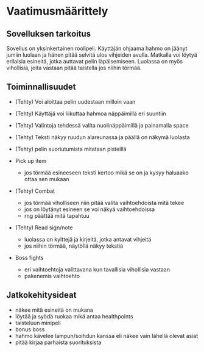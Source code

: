 # Vaatimusmäärittely

## Sovelluksen tarkoitus
Sovellus on yksinkertainen roolipeli. Käyttäjän ohjaama hahmo on jäänyt jumiin luolaan ja hänen pitää selvitä ulos vihjeiden avulla. Matkalla voi löytyä erilaisia esineitä, jotka auttavat pelin läpäisemiseen. Luolassa on myös vihollisia, joita vastaan pitää taistella jos niihin törmää.

## Toiminnallisuudet
- (Tehty) Voi aloittaa pelin uudestaan milloin vaan
- (Tehty) Käyttäjä voi liikuttaa hahmoa näppäimillä eri suuntiin
- (Tehty) Valintoja tehdessä valita nuolinäppäimillä ja painamalla space
- (Tehty) Teksti näkyy ruudun alareunassa ja päällä on näkymä luolasta
- (Tehty) pelin suoriutumista mitataan pisteillä

- Pick up item
  - jos törmää esineeseen teksti kertoo mikä se on ja kysyy haluaako ottaa sen mukaan
- (Tehty) Combat
  - jos törmää viholliseen niin pitää valita vaihtoehdoista mitä tekee
  - jos on löytänyt esineen se voi näkyä vaihtoehdoissa
  - rng päättää mitä tapahtuu
- (Tehty) Read sign/note
  - luolassa on kylttejä ja kirjeitä, jotka antavat vihjeitä
  - jos niihin törmää, näytöllä näkyy tekstiä
- Boss fights
  - eri vaihtoehtoja valittavana kun tavallisia vihollisia vastaan
  - pakenemis vaihtoehto

## Jatkokehitysideat
- näkee mitä esineitä on mukana
- löytää ja syödä ruokaa mikä antaa healthpoints
- taisteluun minipeli
- bonus boss
- hahmo kävelee lampun/soihdun kanssa eli näkee vain lähellä olevat asiat
- pitää kirjaa parhaista suorituksista
